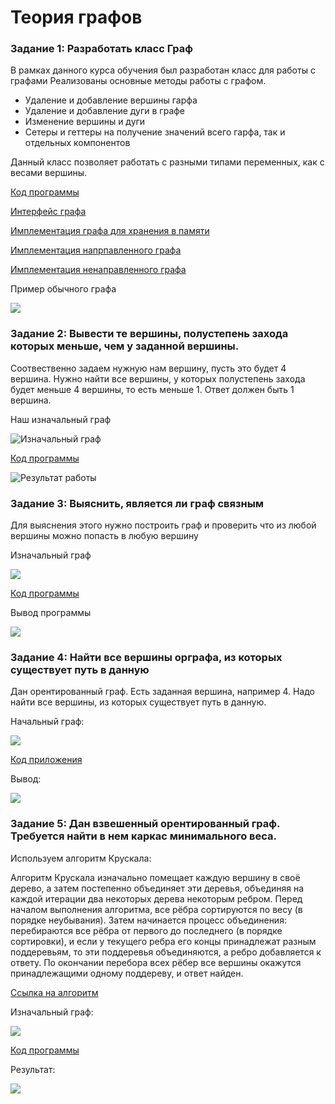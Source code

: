 # Теория графов

### Задание 1: Разработать класс Граф

В рамках данного курса обучения был разработан класс для работы с графами
Реализованы основные методы работы с графом.

* Удаление и добавление вершины гарфа
* Удаление и добавление дуги в графе
* Изменение вершины и дуги
* Сетеры и геттеры на получение значений всего гарфа, так и отдельных компонентов

Данный класс позволяет работать с разными типами переменных, как с весами вершины.

[Код программы](main.go)

[Интерфейс графа](graph/graph.go)

[Имплементация графа для хранения в памяти](graph/store.go)

[Имплементация напрпавленного графа](graph/directed.go)

[Имплементация ненаправленного графа](graph/undirected.go)


Пример обычного графа

![](images/example.gv.svg)

### Задание 2: Вывести те вершины, полустепень захода которых меньше, чем у заданной вершины.

Соотвественно задаем нужную нам вершину, пусть это будет 4 вершина.
Нужно найти все вершины, у которых полустепень захода будет меньше 4 вершины, то есть меньше 1. Ответ должен быть 1 вершина.

Наш изначальный граф

![Изначальный граф](images/lab2/test.gv.svg)

[Код программы](lab2.go)

![Результат работы](images/lab2/result1.png)

### Задание 3: Выяснить, является ли граф связным

Для выяснения этого нужно построить граф и проверить что из любой вершины можно попасть в любую вершину

Изначальный граф

![](images/lab3/test.gv.svg)

[Код программы](lab3.go)

Вывод программы

![](images/lab3/result.png)


### Задание 4: Найти все вершины орграфа, из которых существует путь в данную

Дан орентированный граф. Есть заданная вершина, например 4. Надо найти все вершины, из которых существует путь в данную.

Начальный граф:

![](images/lab4/test.gv.svg)

[Код приложения](lab4.go)

Вывод:

![](images/lab4/result.png)


### Задание 5: Дан взвешенный орентированный граф. Требуется найти в нем каркас минимального веса.

Используем алгоритм Крускала:

Алгоритм Крускала изначально помещает каждую вершину в своё дерево, а затем постепенно объединяет эти деревья, объединяя на каждой итерации два некоторых дерева некоторым ребром. Перед началом выполнения алгоритма, все рёбра сортируются по весу (в порядке неубывания). Затем начинается процесс объединения: перебираются все рёбра от первого до последнего (в порядке сортировки), и если у текущего ребра его концы принадлежат разным поддеревьям, то эти поддеревья объединяются, а ребро добавляется к ответу. По окончании перебора всех рёбер все вершины окажутся принадлежащими одному поддереву, и ответ найден.

[Ссылка на алгоритм](https://e-maxx.ru/algo/mst_kruskal)

Изначальный граф:

![](images/lab5/test.gv.svg)

[Код программы](lab5.go)

Результат:

![](images/lab5/result.png)